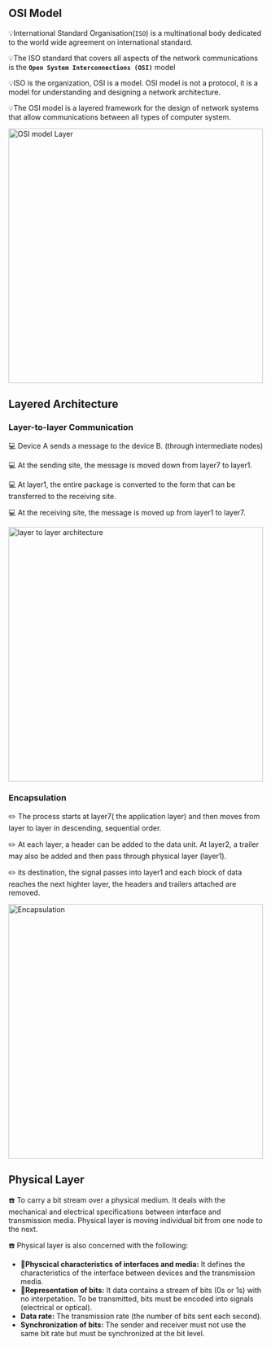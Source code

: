 ## OSI Model

💡International Standard Organisation(`ISO`) is a multinational body dedicated to the world wide agreement on international standard.

💡The ISO standard that covers all aspects of the network communications is the **`Open System Interconnections (OSI)`** model

💡ISO is the organization, OSI is a model. OSI model is not a protocol, it is a model for understanding and designing a network architecture.

💡The OSI model is a layered framework for the design of network systems that allow communications between all types of computer system.

<img src="https://github.com/yoon-thiri04/computer-network-lectures/assets/152978538/3807d5bd-4c57-4cef-bb1b-3baebea437e3" alt="OSI model Layer" width="500" text-align="center" />


## Layered Architecture
### Layer-to-layer Communication
💻 Device A sends a message to the device B. (through intermediate nodes)

💻 At the sending site, the message is moved down from layer7 to layer1.

💻 At layer1, the entire package is converted to the form that can be transferred to the receiving site.

💻 At the receiving site, the message is moved up from layer1 to layer7.

<img src="https://github.com/yoon-thiri04/computer-network-lectures/assets/152978538/f490b78d-c6a4-4de1-8863-5cdeba44b3e9" alt="layer to layer architecture" width="500"/>

### Encapsulation
✏️ The process starts at layer7( the application layer) and then moves from layer to layer in descending, sequential order.

✏️ At each layer, a header can be added to the data unit. At layer2, a trailer may also be added and then pass through physical layer (layer1).

✏️ its destination, the signal passes into layer1 and each block of data reaches the next highter layer, the headers and trailers attached are removed.

<img src="https://github.com/yoon-thiri04/computer-network-lectures/assets/152978538/48937219-480f-4b29-9f20-d941e921c3a4" alt="Encapsulation" width=500/>


## Physical Layer

☎️ To carry a bit stream over a physical medium. It deals with the mechanical and electrical specifications between interface and transmission media. Physical
layer is moving individual bit from one node to the next.

☎️ Physical layer is also concerned with the following:

   - 🥤**Physcical characteristics of interfaces and media:** It defines the characteristics of the interface between devices and the transmission media.
   - 🥤**Representation of bits:** It data contains a stream of bits (0s or 1s) with no interpetation. To be transmitted, bits must be encoded into signals (electrical or optical).
   - **Data rate:** The transmission rate (the number of bits sent each second).
   - **Synchronization of bits:** The sender and receiver must not use the same bit rate but must be synchronized at the bit level.
   



